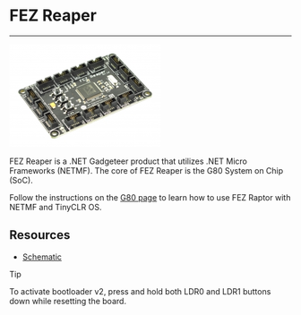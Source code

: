 # FEZ Reaper
---
![FEZ Reaper](images/fez-reaper.jpg)

FEZ Reaper is a .NET Gadgeteer product that utilizes .NET Micro Frameworks (NETMF). The core of FEZ Reaper is the G80 System on Chip (SoC).

Follow the instructions on the [G80 page](../netmf/g80.md) to learn how to use FEZ Raptor with NETMF and TinyCLR OS.

## Resources
* [Schematic](http://files.ghielectronics.com/downloads/Schematics/FEZ/FEZ%20Reaper%20Rev%201.0%20Schematic.pdf)

> [!Tip]
> To activate bootloader v2, press and hold both LDR0 and LDR1 buttons down while resetting the board.

